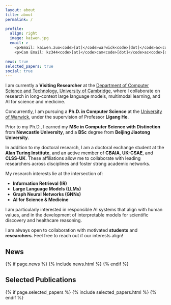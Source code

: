 ```yaml
---
layout: about
title: about
permalink: /

profile:
  align: right
  image: kaiwen.jpg
  email: >
    <p>Email: kaiwen.zuo<code>[at]</code>warwick<code>[dot]</code>ac<code>[dot]</code>uk</p>
    <p>Cam Email: kz344<code>[at]</code>cam<code>[dot]</code>ac<code>[dot]</code>uk</p>

news: true
selected_papers: true
social: true
---
```


I am currently a **Visiting Researcher** at the [Department of Computer Science and Technology, University of Cambridge](https://www.cst.cam.ac.uk/), where I collaborate on research in long-context large language models, multimodal learning, and AI for science and medicine.

Concurrently, I am pursuing a **Ph.D. in Computer Science** at the [University of Warwick](https://warwick.ac.uk/), under the supervision of Professor **Ligang He**.

Prior to my Ph.D., I earned my **MSc in Computer Science with Distinction** from **Newcastle University**, and a **BSc** degree from **Beijing Jiaotong University**.

In addition to my doctoral research, I am a doctoral exchange student at the **Alan Turing Institute**, and an active member of **CBAIA**, **UK-CSAE**, and **CLSS-UK**. These affiliations allow me to collaborate with leading researchers across disciplines and foster strong academic networks.

My research interests lie at the intersection of:

- **Information Retrieval (IR)**  
- **Large Language Models (LLMs)**  
- **Graph Neural Networks (GNNs)**  
- **AI for Science & Medicine**

I am particularly interested in responsible AI systems that align with human values, and in the development of interpretable models for scientific discovery and healthcare reasoning.

I am always open to collaboration with motivated **students** and **researchers**. Feel free to reach out if our interests align!

<div id="news" class="section_break"></div>

## News

{% if page.news %}
  {% include news.html %}
{% endif %}

<div id="publications" class="section_break"></div>

## Selected Publications

{% if page.selected_papers %}
  {% include selected_papers.html %}
{% endif %}

<div id="services" class="section_break"></div>

<!-- ## Professional Services

- <b>Conference reviewer</b> for AAAI, ECIR, ...
- <b>Journal reviewer</b> for Information Retrieval Journal, etc.
-->

